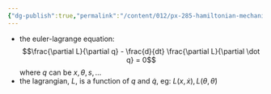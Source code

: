 ```yaml
---
{"dg-publish":true,"permalink":"/content/012/px-285-hamiltonian-mechanics-and-fluid-dynamics/c-calculus-of-variations/px-285-c2-coordinate-change/","noteIcon":"1","created":"2024-11-25T10:50:32.000+00:00","updated":"2024-11-26T13:00:14.878+00:00"}
---
```


- the euler-lagrange equation: 
$$\frac{\partial L}{\partial q} - \frac{d}{dt} \frac{\partial L}{\partial \dot q} = 0$$
	where $q$ can be $x, \theta, s,\dots$
- the lagrangian, $L$, is a function of $q$ and $\dot q$, eg: $L(x,\dot x), L(\theta, \dot\theta)$
